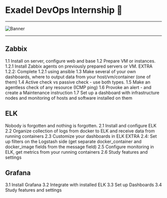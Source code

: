 # Exadel DevOps Internship 🤘

---

![Banner](https://billot.files.wordpress.com/2021/08/george-orwell-quotes-header-min-1.jpg)

---

## Zabbix

1.1 Install on server, configure web and base
1.2 Prepare VM or instances. 
1.2.1 Install Zabbix agents on previously prepared servers or VM.
EXTRA 1.2.2: Complete 1.2.1 using ansible
1.3 Make several of your own dashboards, where to output data from your host/vm/container (one of them)
1.4 Active check vs passive check - use both types.
1.5 Make an agentless check of any resource (ICMP ping)
1.6 Provoke an alert - and create a Maintenance instruction
1.7 Set up a dashboard with infrastructure nodes and monitoring of hosts and software installed on them


## ELK

Nobody is forgotten and nothing is forgotten.
2.1 Install and configure ELK
2.2 Organize collection of logs from docker to ELK and receive data from running containers
2.3 Customize your dashboards in ELK
EXTRA 2.4: Set up filters on the Logstash side (get separate docker_container and docker_image fields from the message field)
2.5 Configure monitoring in ELK, get metrics from your running containers
2.6 Study features and settings


## Grafana 

3.1 Install Grafana
3.2 Integrate with installed ELK
3.3 Set up Dashboards
3.4 Study features and settings
